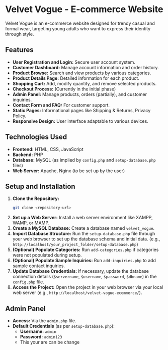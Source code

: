 # Velvet Vogue - E-commerce Website

Velvet Vogue is an e-commerce website designed for trendy casual and formal wear, targeting young adults who want to express their identity through style.

## Features

* **User Registration and Login:** Secure user account system.
* **Customer Dashboard:** Manage account information and order history.
* **Product Browse:** Search and view products by various categories.
* **Product Details Page:** Detailed information for each product.
* **Shopping Cart:** Add, modify quantity, and remove selected products.
* **Checkout Process:** (Currently in the initial phase)
* **Admin Panel:** Manage products, orders (partially), and customer inquiries.
* **Contact Form and FAQ:** For customer support.
* **Static Pages:** Informational pages like Shipping & Returns, Privacy Policy.
* **Responsive Design:** User interface adaptable to various devices.

## Technologies Used

* **Frontend:** HTML, CSS, JavaScript
* **Backend:** PHP
* **Database:** MySQL (as implied by `config.php` and `setup-database.php` files)
* **Web Server:** Apache, Nginx (to be set up by the user)

## Setup and Installation

1.  **Clone the Repository:**
    ```bash
    git clone <repository-url>
    ```
2.  **Set up a Web Server:** Install a web server environment like XAMPP, WAMP, or MAMP.
3.  **Create a MySQL Database:** Create a database named `velvet_vogue`.
4.  **Import Database Structure:** Run the `setup-database.php` file through your web browser to set up the database schema and initial data.
    (e.g., `http://localhost/your_project_folder/setup-database.php`)
5.  **(Optional) Populate Categories:** Run `add-categories.php` if categories were not populated during setup.
6.  **(Optional) Populate Sample Inquiries:** Run `add-inquiries.php` to add sample contact inquiries.
7.  **Update Database Credentials:** If necessary, update the database connection details (`$servername`, `$username`, `$password`, `$dbname`) in the `config.php` file.
8.  **Access the Project:** Open the project in your web browser via your local web server (e.g., `http://localhost/velvet-vogue-ecommerce/`).

## Admin Panel

* **Access:** Via the `admin.php` file.
* **Default Credentials** (as per `setup-database.php`):
    * **Username:** `admin`
    * **Password:** `admin123`
    * This your are can be change
